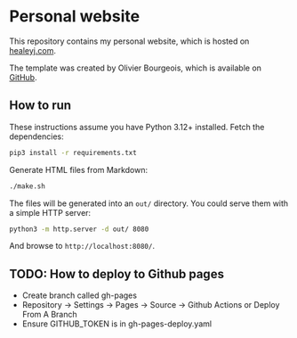 # Personal website

This repository contains my personal website, which is hosted on [healeyj.com](https://healeyj.com/). 

The template was created by Olivier Bourgeois, which is available on [GitHub](https://github.com/bourgeoisor/bourgeoisor.github.io).

## How to run

These instructions assume you have Python 3.12+ installed. Fetch the dependencies:

```sh
pip3 install -r requirements.txt
```

Generate HTML files from Markdown:

```sh
./make.sh
```

The files will be generated into an `out/` directory. You could serve them with a simple HTTP server:

```sh
python3 -m http.server -d out/ 8080
```

And browse to `http://localhost:8080/`.

## TODO: How to deploy to Github pages 

- Create branch called gh-pages
- Repository -> Settings -> Pages -> Source -> Github Actions or Deploy From A Branch
- Ensure GITHUB_TOKEN is in gh-pages-deploy.yaml

